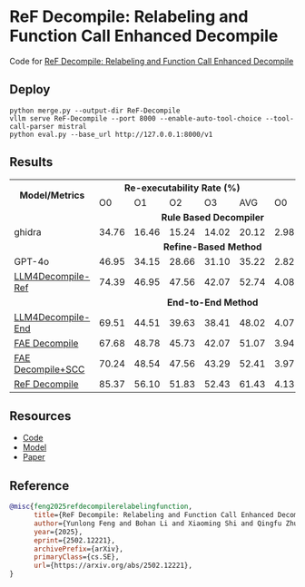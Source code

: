 # ReF Decompile: Relabeling and Function Call Enhanced Decompile

Code for [ReF Decompile: Relabeling and Function Call Enhanced Decompile](https://arxiv.org/abs/2502.12221)

## Deploy

```base
python merge.py --output-dir ReF-Decompile
vllm serve ReF-Decompile --port 8000 --enable-auto-tool-choice --tool-call-parser mistral
python eval.py --base_url http://127.0.0.1:8000/v1
```

## Results

<table class="table">
    <tr class="header">
        <th rowspan="2">Model/Metrics</th>
        <th colspan="5">Re-executability Rate (%)</th>
        <th colspan="5">Readability (#)</th>
    </tr>
    <tr class="header">
        <td>O0</td><td>O1</td><td>O2</td><td>O3</td><td>AVG</td>
        <td>O0</td><td>O1</td><td>O2</td><td>O3</td><td>AVG</td>
    </tr>
    <tr style="text-align: center;"><td colspan="11"><strong>Rule Based Decompiler</strong></td></tr>
    <tr>
        <td>ghidra</td>
        <td>34.76</td><td>16.46</td><td>15.24</td><td>14.02</td><td>20.12</td>
        <td>2.98</td><td>2.41</td><td>2.52</td><td>2.38</td><td>2.57</td>
    </tr>
    <tr style="text-align: center;"><td colspan="11"><strong>Refine-Based Method</strong></td></tr>
    <tr>
        <td>GPT-4o</td>
        <td>46.95</td><td>34.15</td><td>28.66</td><td>31.10</td><td>35.22</td>
        <td>2.82</td><td>2.35</td><td>2.29</td><td>2.31</td><td>2.44</td>
    </tr>
    <tr>
        <td><a href="https://github.com/albertan017/LLM4Decompile">LLM4Decompile-Ref</a></td>
        <td>74.39</td><td>46.95</td><td>47.56</td><td>42.07</td><td>52.74</td>
        <td>4.08</td><td>3.38</td><td>3.34</td><td>3.19</td><td>3.50</td>
    </tr>
    <tr style="text-align: center;"><td colspan="11"><strong>End-to-End Method</strong></td></tr>
    <tr>
        <td><a href="https://github.com/albertan017/LLM4Decompile">LLM4Decompile-End</a></td>
        <td>69.51</td><td>44.51</td><td>39.63</td><td>38.41</td><td>48.02</td>
        <td>4.07</td><td>3.46</td><td>3.40</td><td>3.23</td><td>3.54</td>
    </tr>
    <tr>
        <td><a href="https://github.com/AlongWY/sccdec">FAE Decompile</a></td>
        <td>67.68</td><td>48.78</td><td>45.73</td><td>42.07</td><td>51.07</td>
        <td>3.94</td><td>3.46</td><td>3.40</td><td>3.25</td><td>3.51</td>
    </tr>
    <tr>
        <td><a href="https://github.com/AlongWY/sccdec">FAE Decompile+SCC</a></td>
        <td>70.24</td><td>48.54</td><td>47.56</td><td>43.29</td><td>52.41</td>
        <td>3.97</td><td>3.48</td><td>3.41</td><td>3.23</td><td>3.52</td>
    </tr>
    <tr>
        <td><a href="https://github.com/AlongWY/ReF-Dec">ReF Decompile</a></td>
        <td>85.37</td><td>56.10</td><td>51.83</td><td>52.43</td><td>61.43</td>
        <td>4.13</td><td>3.60</td><td>3.54</td><td>3.49</td><td>3.69</td>
    </tr>
</table>


## Resources

+ [Code](https://github.com/AlongWY/ReF-Dec)
+ [Model](https://huggingface.co/ylfeng/ReF-Decompile-lora)
+ [Paper](https://arxiv.org/abs/2502.12221)

## Reference

```bibtex
@misc{feng2025refdecompilerelabelingfunction,
      title={ReF Decompile: Relabeling and Function Call Enhanced Decompile}, 
      author={Yunlong Feng and Bohan Li and Xiaoming Shi and Qingfu Zhu and Wanxiang Che},
      year={2025},
      eprint={2502.12221},
      archivePrefix={arXiv},
      primaryClass={cs.SE},
      url={https://arxiv.org/abs/2502.12221}, 
}
```

